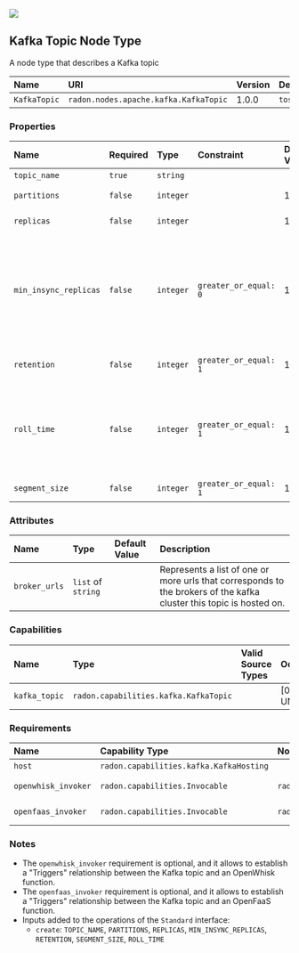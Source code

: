 ![](https://img.shields.io/badge/Status:-DEVELOPMENT-red)

## Kafka Topic Node Type

A node type that describes a Kafka topic

| Name | URI | Version | Derived From |
|:---- |:--- |:------- |:------------ |
| `KafkaTopic` | `radon.nodes.apache.kafka.KafkaTopic` | 1.0.0 | `tosca.nodes.Root` |

### Properties

| Name | Required | Type | Constraint | Default Value | Description |
|:---- |:-------- |:---- |:---------- |:------------- |:----------- |
| `topic_name` | `true` | `string` |   |   |  The name of the topic. |
| `partitions` | `false` | `integer` |   | 1 | The number of partitions. |
| `replicas` | `false` | `integer` |   | 1 | The number of replicas. |
| `min_insync_replicas` | `false` | `integer` | `greater_or_equal: 0` | 1 | When a producer sets `request_required_acks` to `in_syncs`, this value specifies the minimum number of replicas that must acknowledge a write for the write to be considered successful. |
| `retention` | `false` | `integer` | `greater_or_equal: 1` | 10080 | The number of minutes to keep a log file before deleting it. |
| `roll_time` | `false` | `integer` | `greater_or_equal: 1` | 10080 | Controls the period of time (in minutes) after which Kafka will force the log to roll even if the segment file isn't full to ensure that retention can delete or compact old data. |
| `segment_size` | `false` | `integer` | `greater_or_equal: 1` | 1000000 | Log segment file size in KiB.|

### Attributes

| Name | Type | Default Value | Description |
|:---- |:---- |:------------- |:----------- |
| `broker_urls` | `list` of `string` |   | Represents a list of one or more urls that corresponds to the brokers of the kafka cluster this topic is hosted on. |

### Capabilities

| Name | Type | Valid Source Types | Occurrences |
|:---- |:---- |:------------------ |:----------- |
|`kafka_topic` | `radon.capabilities.kafka.KafkaTopic` |   | [0, UNBOUNDED] |

### Requirements

| Name | Capability Type | Node Type Constraint | Relationship Type | Occurrences |
|:---- |:--------------- |:-------------------- |:----------------- |:------------|
| `host` | `radon.capabilities.kafka.KafkaHosting` |   | `tosca.relationships.HostedOn` | [1, 1] |
| `openwhisk_invoker` | `radon.capabilities.Invocable` | `radon.nodes.apache.openwhisk.OpenWhiskFunction` | `radon.relationships.apache.openwhisk.KafkaTriggers` | [0, UNBOUNDED] |
| `openfaas_invoker` | `radon.capabilities.Invocable` | `radon.nodes.openfaas.OpenFaaSFunction` | `radon.relationships.openfaas.KafkaTriggers` | [0, UNBOUNDED] |

### Notes
* The `openwhisk_invoker` requirement is optional, and it allows to establish a "Triggers" relationship between the Kafka topic and an OpenWhisk function.
* The `openfaas_invoker` requirement is optional, and it allows to establish a "Triggers" relationship between the Kafka topic and an OpenFaaS function.
* Inputs added to the operations of the `Standard` interface:
  * `create`: `TOPIC_NAME`, `PARTITIONS`, `REPLICAS`, `MIN_INSYNC_REPLICAS`, `RETENTION`, `SEGMENT_SIZE`, `ROLL_TIME`
